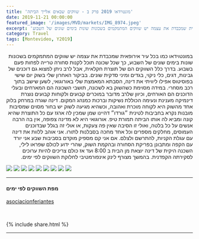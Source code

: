 ```yaml
---
title: 'מונטוידאו 2019 פרק ב - שווקים שבאים אלייך הביתה'
date: 2019-11-21 00:00:00
featured_image: '/images/MVD/markets/IMG_8974.jpeg'
excerpt: 'במונטוידאו כמו בכל עיר אירופאית שמכבדת את עצמה יש שווקים המתמקמים בשכונות שונות בימים שונים של השבוע' 
category: Travel
tags: [Montevideo, Y2019]
---
```


<p dir="rtl"> 
במונטוידאו כמו בכל עיר אירופאית שמכבדת את עצמה יש שווקים המתמקמים בשכונות שונות בימים שונים של השבוע, כך שכל שכונה תוכל לקנות סחורה טרייה לפחות פעם בשבוע. בדרך כלל השווקים הם של תוצרת חקלאית, אבל לרב ניתן למצוא גם דוכנים של גבינות, דגים, כלי ניקוי, בגדים ומיני סדקית שונים. בביקור האחרון שלי בשוק יום שישי בפוסיטוס אפילו ליוויתי את דינה, הסבתא המאמצת שלי באורוגואי, לשען שישב בתוך רכב מסחרי. במידה מסוימת כשהשוק בא לשכונה, תושבי השכונה הם המארחים ובעלי הדוכנים הם האורחים, וכיוון שלרב מדובר במוכרים קבועים ולקוחות קבועים נוצרת דינמיקה מענינת ונעימה הכוללת נשיקות וברכות כמנהג המקום. דינה שגרה במרחק בלוק אחד מהשוק היא לקוחה מוכרת ואהובה, וכשהיא מגיעה לשוק יש בחור מסוים שמסיבות מובנות נקרא בחביבות לטינית ״גורדו״ דהיינו שמן שמכין לה ארגז עם כל התוצרת שהיא קונה ומביא לה אותו הביתה תמורת טיפ. אורוגואי היא לא מדינה צפופה, אין בה הרבה אנשים על כל בלטה, ואולי זו הסיבה שאין פה צעקות, או אולי זה בגלל שבדוכנים העמוסים, מחלקים מספרים וכל אחד מחכה בסבלנות לתורו. אני אוהב ללוות את דינה עם עגלת הקניות, להתרשם ולצלם. אם אני קם מספיק מוקדם בסביבות שבע אני יורד עם הקפה ומתבונן בפריקת הסחורה ובהקמת השוק, שהרי ידוע לכולם שפראו לילי, השכנה היקית של דינה יוצאת מן הבית ב 8:00 ועד אז כולם צריכים להיות ערוכים לסקירתה הקפדנית. בהמשך מצורף לינק אינפורמטיבי לחלוקת השווקים לפי ימים.
</p>

<div class="gallery" data-columns="3">
	<img src="/images/MVD/markets/IMG_8956.jpeg">
	<img src="/images/MVD/markets/IMG_8964.jpeg">
	<img src="/images/MVD/markets/IMG_8968.jpeg">
	<img src="/images/MVD/markets/IMG_8983.jpeg">
	<img src="/images/MVD/markets/IMG_8986.jpeg">
	<img src="/images/MVD/markets/IMG_9244.jpeg">
	<img src="/images/MVD/markets/IMG_9247.jpeg">
	<img src="/images/MVD/markets/IMG_9255.jpeg">
	<img src="/images/MVD/markets/IMG_9263.jpeg">	
</div>

---

#### מפת השווקים לפי ימים

[asociacionferiantes](http://www.asociacionferiantes.com.uy/mapa.php?dia=2#barra_menu)

<br>

{% include share.html %} 

---